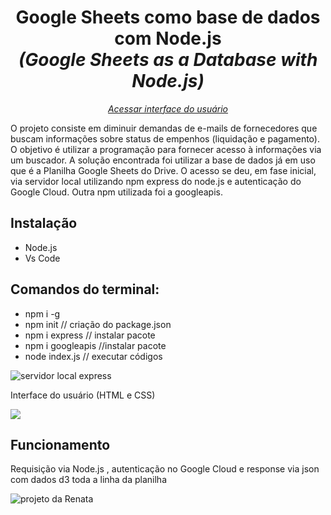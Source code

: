 <h1 align="center">Google Sheets como base de dados com Node.js <br><i>(Google Sheets as a Database with Node.js)</i></h1>
 <p align="center"><a href="https://renataverasventurim.github.io/Interface_usuario/"><i>Acessar interface do usuário</i></a></p>
 
<p>O projeto consiste em diminuir demandas de e-mails de fornecedores que buscam informações sobre status de empenhos (liquidação e pagamento). O objetivo é utilizar a programação para fornecer acesso à informações via um buscador. A solução encontrada foi utilizar a base de dados já em uso que é a Planilha Google Sheets do Drive. O acesso se deu, em fase inicial, via servidor local utilizando npm express do node.js e autenticação do Google Cloud. Outra npm utilizada foi a googleapis.</p>
    
<h2>Instalação</h2>
    <ul>
    <li> Node.js</li>
    <li> Vs Code</li>
    </ul>    
    

<h2>Comandos do terminal: </h2>
    <ul>
      <li>npm i -g </li>
      <li>npm init // criação do package.json </li>
      <li>npm i express // instalar pacote</li>
      <li>npm i googleapis //instalar pacote</li>
      <li>node index.js // executar códigos </li>
    </ul>
<img src="https://media3.giphy.com/media/v1.Y2lkPTc5MGI3NjExZGR3OHVhcHduN3FkZjM0ZnVqbGFqeWR3MzlqMHNpaWU2ZGY3dnlxciZlcD12MV9pbnRlcm5hbF9naWZfYnlfaWQmY3Q9Zw/3hPRHBN0BiU1Gzvche/giphy.gif" alt="servidor local express">
  
<p>Interface do usuário (HTML e CSS)</p>
  <img src="https://github.com/RenataVerasVenturim/Google_Sheets_as_Database/assets/129551549/a40f6252-9051-44f4-ab70-80629ad8e832">
   

<h2>Funcionamento</h2>
<p>Requisição via Node.js , autenticação no Google Cloud e response via json com dados d3 toda a linha da planilha</p>
<p><img src="https://media2.giphy.com/media/pyHhg54LZ0WC9JQLoo/giphy.gif" alt="projeto da Renata"></p>

  </body>
</html>
